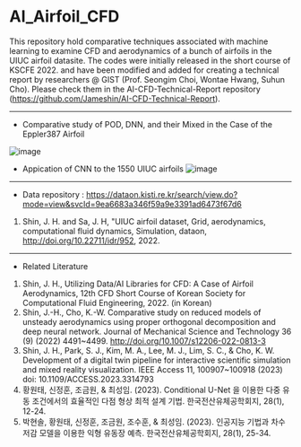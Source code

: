 # AI_Airfoil_CFD 
This repository hold comparative techniques associated with machine learning to examine CFD and aerodynamics of a bunch of airfoils in the UIUC airfoil datasite. The codes were initially released in the short course of KSCFE 2022.
and have been modified and added for creating a technical report by researchers @ GIST (Prof. Seongim Choi, Wontae Hwang, Suhun Cho).
Please check them in the AI-CFD-Technical-Report repository (https://github.com/Jameshin/AI-CFD-Technical-Report).

-------------------------------------------------------------------------------

- Comparative study of POD, DNN, and their Mixed in the Case of the Eppler387 Airfoil 

![image](https://user-images.githubusercontent.com/16720947/179479502-5a29d10b-15ac-422d-800d-afe34d083ac1.png)

- Appication of CNN to the 1550 UIUC airfoils 
![image](https://user-images.githubusercontent.com/16720947/179875485-2062a4ad-1a8b-4abf-8ff4-ff8c57b3200e.png)

-------------------------------------------------------------------------------

- Data repository : https://dataon.kisti.re.kr/search/view.do?mode=view&svcId=9ea6683a346f59a9e3391ad6473f67d6 
1. Shin, J. H. and Sa, J. H, "UIUC airfoil dataset, Grid, aerodynamics, computational fluid dynamics, Simulation, dataon, http://doi.org/10.22711/idr/952, 2022.
  
-------------------------------------------------------------------------------

- Related Literature
1. Shin, J. H., Utilizing Data/AI Libraries for CFD: A Case of Airfoil Aerodynamics, 12th CFD Short Course of Korean Society for Computational Fluid Engineering, 2022. (in Korean) 
2. Shin, J.-H., Cho, K.-W. Comparative study on reduced models of unsteady aerodynamics using proper orthogonal decomposition and deep neural network. Journal of Mechanical Science and Technology 36 (9) (2022) 4491~4499. http://doi.org/10.1007/s12206-022-0813-3
3. Shin, J. H., Park, S. J., Kim, M. A., Lee, M. J., Lim, S. C., & Cho, K. W. Development of a digital twin pipeline for interactive scientific simulation and mixed reality visualization. IEEE Access 11, 100907~100918 (2023) doi: 10.1109/ACCESS.2023.3314793
4. 황원태, 신정훈, 조금원, & 최성임. (2023). Conditional U-Net 을 이용한 다중 유동 조건에서의 효율적인 다점 형상 최적 설계 기법. 한국전산유체공학회지, 28(1), 12-24.
5. 박현솔, 황원태, 신정훈, 조금원, 조수훈, & 최성임. (2023). 인공지능 기법과 차수 저감 모델을 이용한 익형 유동장 예측. 한국전산유체공학회지, 28(1), 25-34.
